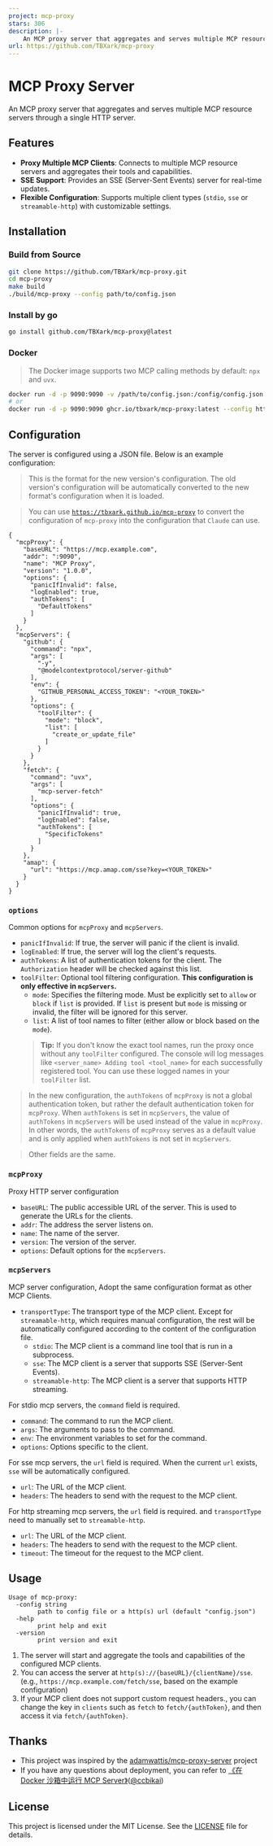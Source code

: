 ```yaml
---
project: mcp-proxy
stars: 306
description: |-
    An MCP proxy server that aggregates and serves multiple MCP resource servers through a single HTTP server.
url: https://github.com/TBXark/mcp-proxy
---
```


# MCP Proxy Server

An MCP proxy server that aggregates and serves multiple MCP resource servers through a single HTTP server.

## Features

- **Proxy Multiple MCP Clients**: Connects to multiple MCP resource servers and aggregates their tools and capabilities.
- **SSE Support**: Provides an SSE (Server-Sent Events) server for real-time updates.
- **Flexible Configuration**: Supports multiple client types (`stdio`, `sse` or `streamable-http`) with customizable settings.

## Installation

### Build from Source

 ```bash
git clone https://github.com/TBXark/mcp-proxy.git
cd mcp-proxy
make build
./build/mcp-proxy --config path/to/config.json
```

### Install by go

```bash
go install github.com/TBXark/mcp-proxy@latest
````

### Docker

> The Docker image supports two MCP calling methods by default: `npx` and `uvx`.
```bash
docker run -d -p 9090:9090 -v /path/to/config.json:/config/config.json ghcr.io/tbxark/mcp-proxy:latest
# or 
docker run -d -p 9090:9090 ghcr.io/tbxark/mcp-proxy:latest --config https://example.com/path/to/config.json
```

## Configuration

The server is configured using a JSON file. Below is an example configuration:
> This is the format for the new version's configuration. The old version's configuration will be automatically converted to the new format's configuration when it is loaded.

> You can use [`https://tbxark.github.io/mcp-proxy`](https://tbxark.github.io/mcp-proxy) to convert the configuration of `mcp-proxy` into the configuration that `Claude` can use.

```jsonc
{
  "mcpProxy": {
    "baseURL": "https://mcp.example.com",
    "addr": ":9090",
    "name": "MCP Proxy",
    "version": "1.0.0",
    "options": {
      "panicIfInvalid": false,
      "logEnabled": true,
      "authTokens": [
        "DefaultTokens"
      ]
    }
  },
  "mcpServers": {
    "github": {
      "command": "npx",
      "args": [
        "-y",
        "@modelcontextprotocol/server-github"
      ],
      "env": {
        "GITHUB_PERSONAL_ACCESS_TOKEN": "<YOUR_TOKEN>"
      },
      "options": {
        "toolFilter": {
          "mode": "block",
          "list": [
            "create_or_update_file"
          ]
        }
      }
    },
    "fetch": {
      "command": "uvx",
      "args": [
        "mcp-server-fetch"
      ],
      "options": {
        "panicIfInvalid": true,
        "logEnabled": false,
        "authTokens": [
          "SpecificTokens"
        ]
      }
    },
    "amap": {
      "url": "https://mcp.amap.com/sse?key=<YOUR_TOKEN>"
    }
  }
}
```

### **`options`**
Common options for `mcpProxy` and `mcpServers`.

- `panicIfInvalid`: If true, the server will panic if the client is invalid.
- `logEnabled`: If true, the server will log the client's requests.
- `authTokens`: A list of authentication tokens for the client. The `Authorization` header will be checked against this list.
- `toolFilter`: Optional tool filtering configuration. **This configuration is only effective in `mcpServers`.**
  - `mode`: Specifies the filtering mode. Must be explicitly set to `allow` or `block` if `list` is provided. If `list` is present but `mode` is missing or invalid, the filter will be ignored for this server.
  - `list`: A list of tool names to filter (either allow or block based on the `mode`).
  > **Tip:** If you don't know the exact tool names, run the proxy once without any `toolFilter` configured. The console will log messages like `<server_name> Adding tool <tool_name>` for each successfully registered tool. You can use these logged names in your `toolFilter` list.

> In the new configuration, the `authTokens` of `mcpProxy` is not a global authentication token, but rather the default authentication token for `mcpProxy`. When `authTokens` is set in `mcpServers`, the value of `authTokens` in `mcpServers` will be used instead of the value in `mcpProxy`. In other words, the `authTokens` of `mcpProxy` serves as a default value and is only applied when `authTokens` is not set in `mcpServers`.

> Other fields are the same.

### **`mcpProxy`**
Proxy HTTP server configuration
- `baseURL`: The public accessible URL of the server. This is used to generate the URLs for the clients.
- `addr`: The address the server listens on.
- `name`: The name of the server.
- `version`: The version of the server.
- `options`: Default options for the `mcpServers`.

### **`mcpServers`**
MCP server configuration, Adopt the same configuration format as other MCP Clients.
- `transportType`: The transport type of the MCP client. Except for `streamable-http`, which requires manual configuration, the rest will be automatically configured according to the content of the configuration file.
  - `stdio`: The MCP client is a command line tool that is run in a subprocess.
  - `sse`: The MCP client is a server that supports SSE (Server-Sent Events).
  - `streamable-http`: The MCP client is a server that supports HTTP streaming.

For stdio mcp servers, the `command` field is required.
- `command`: The command to run the MCP client.
- `args`: The arguments to pass to the command.
- `env`: The environment variables to set for the command.
- `options`: Options specific to the client.

For sse mcp servers, the `url` field is required. When the current `url` exists, `sse` will be automatically configured.
- `url`: The URL of the MCP client.
- `headers`: The headers to send with the request to the MCP client.

For http streaming mcp servers, the `url` field is required. and `transportType` need to manually set to `streamable-http`.
- `url`: The URL of the MCP client.
- `headers`: The headers to send with the request to the MCP client.
- `timeout`: The timeout for the request to the MCP client.


## Usage

```
Usage of mcp-proxy:
  -config string
        path to config file or a http(s) url (default "config.json")
  -help
        print help and exit
  -version
        print version and exit
```
1. The server will start and aggregate the tools and capabilities of the configured MCP clients.
2. You can access the server at `http(s)://{baseURL}/{clientName}/sse`. (e.g., `https://mcp.example.com/fetch/sse`, based on the example configuration)
3. If your MCP client does not support custom request headers., you can change the key in `clients` such as `fetch` to `fetch/{authToken}`, and then access it via `fetch/{authToken}`.

## Thanks

- This project was inspired by the [adamwattis/mcp-proxy-server](https://github.com/adamwattis/mcp-proxy-server) project
- If you have any questions about deployment, you can refer to  [《在 Docker 沙箱中运行 MCP Server》](https://miantiao.me/posts/guide-to-running-mcp-server-in-a-sandbox/)([@ccbikai](https://github.com/ccbikai))

## License

This project is licensed under the MIT License. See the [LICENSE](LICENSE) file for details.
